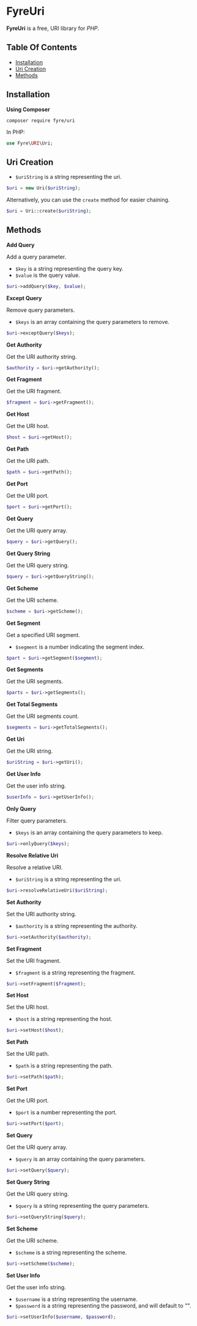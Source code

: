 # FyreUri

**FyreUri** is a free, URI library for *PHP*.


## Table Of Contents
- [Installation](#installation)
- [Uri Creation](#uri-creation)
- [Methods](#methods)



## Installation

**Using Composer**

```
composer require fyre/uri
```

In PHP:

```php
use Fyre\URI\Uri;
```

## Uri Creation

- `$uriString` is a string representing the uri.

```php
$uri = new Uri($uriString);
```

Alternatively, you can use the `create` method for easier chaining.

```php
$uri = Uri::create($uriString);
```


## Methods

**Add Query**

Add a query parameter.

- `$key` is a string representing the query key.
- `$value` is the query value.

```php
$uri->addQuery($key, $value);
```

**Except Query**

Remove query parameters.

- `$keys` is an array containing the query parameters to remove.

```php
$uri->exceptQuery($keys);
```

**Get Authority**

Get the URI authority string.

```php
$authority = $uri->getAuthority();
```

**Get Fragment**

Get the URI fragment.

```php
$fragment = $uri->getFragment();
```

**Get Host**

Get the URI host.

```php
$host = $uri->getHost();
```

**Get Path**

Get the URI path.

```php
$path = $uri->getPath();
```

**Get Port**

Get the URI port.

```php
$port = $uri->getPort();
```

**Get Query**

Get the URI query array.

```php
$query = $uri->getQuery();
```

**Get Query String**

Get the URI query string.

```php
$query = $uri->getQueryString();
```

**Get Scheme**

Get the URI scheme.

```php
$scheme = $uri->getScheme();
```

**Get Segment**

Get a specified URI segment.

- `$segment` is a number indicating the segment index.

```php
$part = $uri->getSegment($segment);
```

**Get Segments**

Get the URI segments.

```php
$parts = $uri->getSegments();
```

**Get Total Segments**

Get the URI segments count.

```php
$segments = $uri->getTotalSegments();
```

**Get Uri**

Get the URI string.

```php
$uriString = $uri->getUri();
```

**Get User Info**

Get the user info string.

```php
$userInfo = $uri->getUserInfo();
```

**Only Query**

Filter query parameters.

- `$keys` is an array containing the query parameters to keep.

```php
$uri->onlyQuery($keys);
```

**Resolve Relative Uri**

Resolve a relative URI.

- `$uriString` is a string representing the uri.

```php
$uri->resolveRelativeUri($uriString);
```

**Set Authority**

Set the URI authority string.

- `$authority` is a string representing the authority.

```php
$uri->setAuthority($authority);
```

**Set Fragment**

Set the URI fragment.

- `$fragment` is a string representing the fragment.

```php
$uri->setFragment($fragment);
```

**Set Host**

Set the URI host.

- `$host` is a string representing the host.

```php
$uri->setHost($host);
```

**Set Path**

Set the URI path.

- `$path` is a string representing the path.

```php
$uri->setPath($path);
```

**Set Port**

Get the URI port.

- `$port` is a number representing the port.

```php
$uri->setPort($port);
```

**Set Query**

Get the URI query array.

- `$query` is an array containing the query parameters.

```php
$uri->setQuery($query);
```

**Set Query String**

Get the URI query string.

- `$query` is a string representing the query parameters.

```php
$uri->setQueryString($query);
```

**Set Scheme**

Get the URI scheme.

- `$scheme` is a string representing the scheme.

```php
$uri->setScheme($scheme);
```

**Set User Info**

Get the user info string.

- `$username` is a string representing the username.
- `$password` is a string representing the password, and will default to *""*.

```php
$uri->setUserInfo($username, $password);
```